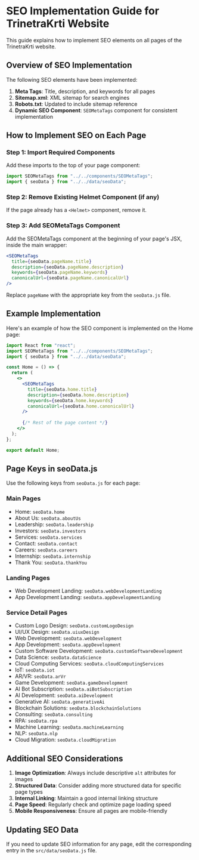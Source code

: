 # SEO Implementation Guide for TrinetraKrti Website

This guide explains how to implement SEO elements on all pages of the TrinetraKrti website.

## Overview of SEO Implementation

The following SEO elements have been implemented:

1. **Meta Tags**: Title, description, and keywords for all pages
2. **Sitemap.xml**: XML sitemap for search engines
3. **Robots.txt**: Updated to include sitemap reference
4. **Dynamic SEO Component**: `SEOMetaTags` component for consistent implementation

## How to Implement SEO on Each Page

### Step 1: Import Required Components

Add these imports to the top of your page component:

```jsx
import SEOMetaTags from "../../components/SEOMetaTags";
import { seoData } from "../../data/seoData";
```

### Step 2: Remove Existing Helmet Component (if any)

If the page already has a `<Helmet>` component, remove it.

### Step 3: Add SEOMetaTags Component

Add the SEOMetaTags component at the beginning of your page's JSX, inside the main wrapper:

```jsx
<SEOMetaTags 
  title={seoData.pageName.title}
  description={seoData.pageName.description}
  keywords={seoData.pageName.keywords}
  canonicalUrl={seoData.pageName.canonicalUrl}
/>
```

Replace `pageName` with the appropriate key from the `seoData.js` file.

## Example Implementation

Here's an example of how the SEO component is implemented on the Home page:

```jsx
import React from "react";
import SEOMetaTags from "../../components/SEOMetaTags";
import { seoData } from "../../data/seoData";

const Home = () => {
  return (
    <>
      <SEOMetaTags 
        title={seoData.home.title}
        description={seoData.home.description}
        keywords={seoData.home.keywords}
        canonicalUrl={seoData.home.canonicalUrl}
      />
      
      {/* Rest of the page content */}
    </>
  );
};

export default Home;
```

## Page Keys in seoData.js

Use the following keys from `seoData.js` for each page:

### Main Pages
- Home: `seoData.home`
- About Us: `seoData.aboutUs`
- Leadership: `seoData.leadership`
- Investors: `seoData.investors`
- Services: `seoData.services`
- Contact: `seoData.contact`
- Careers: `seoData.careers`
- Internship: `seoData.internship`
- Thank You: `seoData.thankYou`

### Landing Pages
- Web Development Landing: `seoData.webDevelopmentLanding`
- App Development Landing: `seoData.appDevelopmentLanding`

### Service Detail Pages
- Custom Logo Design: `seoData.customLogoDesign`
- UI/UX Design: `seoData.uiuxDesign`
- Web Development: `seoData.webDevelopment`
- App Development: `seoData.appDevelopment`
- Custom Software Development: `seoData.customSoftwareDevelopment`
- Data Science: `seoData.dataScience`
- Cloud Computing Services: `seoData.cloudComputingServices`
- IoT: `seoData.iot`
- AR/VR: `seoData.arVr`
- Game Development: `seoData.gameDevelopment`
- AI Bot Subscription: `seoData.aiBotSubscription`
- AI Development: `seoData.aiDevelopment`
- Generative AI: `seoData.generativeAi`
- Blockchain Solutions: `seoData.blockchainSolutions`
- Consulting: `seoData.consulting`
- RPA: `seoData.rpa`
- Machine Learning: `seoData.machineLearning`
- NLP: `seoData.nlp`
- Cloud Migration: `seoData.cloudMigration`

## Additional SEO Considerations

1. **Image Optimization**: Always include descriptive `alt` attributes for images
2. **Structured Data**: Consider adding more structured data for specific page types
3. **Internal Linking**: Maintain a good internal linking structure
4. **Page Speed**: Regularly check and optimize page loading speed
5. **Mobile Responsiveness**: Ensure all pages are mobile-friendly

## Updating SEO Data

If you need to update SEO information for any page, edit the corresponding entry in the `src/data/seoData.js` file.